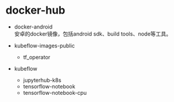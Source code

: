 # docker-hub

- docker-android  
安卓的docker镜像，包括android sdk、build tools、node等工具。

- kubeflow-images-public  
	+ tf_operator

- kubeflow
	+ jupyterhub-k8s
	+ tensorflow-notebook
	+ tensorflow-notebook-cpu

